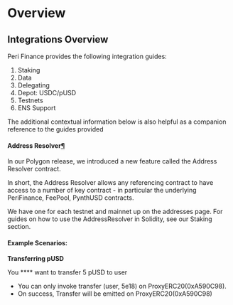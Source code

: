 # Overview

## Integrations Overview <a id="integrations-overview"></a>

Peri Finance provides the following integration guides:

1. Staking
2. Data
3. Delegating
4. Depot: USDC/pUSD
5. Testnets
6. ENS Support

The additional contextual information below is also helpful as a companion reference to the guides provided

#### Address Resolver[¶](https://docs.synthetix.io/integrations/#address-resolver) <a id="address-resolver"></a>

In our Polygon release, we introduced a new feature called the Address Resolver contract.

In short, the Address Resolver allows any referencing contract to have access to a number of key contract - in particular the underlying PeriFinance, FeePool, PynthUSD contracts. 

We have one for each testnet and mainnet up on the addresses page. For guides on how to use the AddressResolver in Solidity, see our Staking section.

#### Example Scenarios: <a id="example-scenarios"></a>

**Transferring pUSD**

You **** want to transfer 5 pUSD to user 

* You can only invoke transfer \(user, 5e18\) on ProxyERC20\(0xA590C98\).
* On success, Transfer will be emitted on ProxyERC20\(0xA590C98\)



